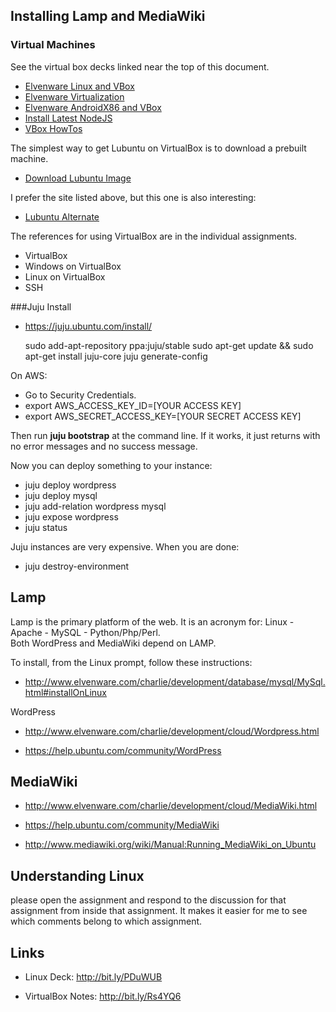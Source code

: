 Installing Lamp and MediaWiki
-----------------------------

### Virtual Machines

See the virtual box decks linked near the top of this document.

- [Elvenware Linux and VBox](http://www.elvenware.com/charlie/os/linux/VirtualBox.html)
- [Elvenware Virtualization](http://www.elvenware.com/charlie/development/cloud/virtualization.html)
- [Elvenware AndroidX86 and VBox](http://www.elvenware.com/charlie/development/android/Androidx86.shtml)
- [Install Latest NodeJS](http://www.elvenware.com/charlie/development/web/JavaScript/NodeJs.html#node)
- [VBox HowTos](https://www.virtualbox.org/wiki/User_HOWTOS)

The simplest way to get Lubuntu on VirtualBox is to download a prebuilt
machine.

- [Download Lubuntu Image](http://virtualboximages.com/Lubuntu+VirtualBox+Virtual+Appliances)

I prefer the site listed above, but this one is also interesting:

- [Lubuntu Alternate](http://virtualboxes.org/images/lubuntu/)

The references for using VirtualBox are in the individual assignments.

-   VirtualBox
-   Windows on VirtualBox
-   Linux on VirtualBox
-   SSH


###Juju Install

- <https://juju.ubuntu.com/install/>

	sudo add-apt-repository ppa:juju/stable
	sudo apt-get update && sudo apt-get install juju-core
	juju generate-config
	
On AWS:

- Go to Security Credentials.
- export AWS_ACCESS_KEY_ID=[YOUR ACCESS KEY]
- export AWS_SECRET_ACCESS_KEY=[YOUR SECRET ACCESS KEY]

Then run **juju bootstrap** at the command line. If it works, it
just returns with no error messages and no success message. 

Now you can deploy something to your instance:

- juju deploy wordpress
- juju deploy mysql
- juju add-relation wordpress mysql
- juju expose wordpress
- juju status

Juju instances are very expensive. When you are done: 

- juju destroy-environment

Lamp
----

Lamp is the primary platform of the web. It is an acronym for: Linux - Apache -
MySQL - Python/Php/Perl. Both WordPress and MediaWiki depend on LAMP.

To install, from the Linux prompt, follow these instructions:

-   <http://www.elvenware.com/charlie/development/database/mysql/MySql.html#installOnLinux>

WordPress

-   <http://www.elvenware.com/charlie/development/cloud/Wordpress.html>

-   <https://help.ubuntu.com/community/WordPress>

MediaWiki
---------

-   <http://www.elvenware.com/charlie/development/cloud/MediaWiki.html>

-   <https://help.ubuntu.com/community/MediaWiki>

-   <http://www.mediawiki.org/wiki/Manual:Running_MediaWiki_on_Ubuntu>

Understanding Linux
-------------------

please open the assignment and respond to the discussion for that assignment
from inside that assignment. It makes it easier for me to see which comments
belong to which assignment.

Links
-----

-   Linux Deck: <http://bit.ly/PDuWUB>

-   VirtualBox Notes: <http://bit.ly/Rs4YQ6>
